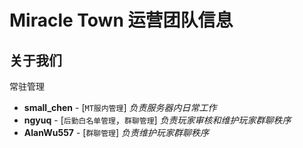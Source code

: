 # Miracle Town 运营团队信息

## **关于我们**
常驻管理 
- **small_chen** - [`MT服内管理`] *负责服务器内日常工作*
- **ngyuq** - [`后勤白名单管理`，`群聊管理`] *负责玩家审核和维护玩家群聊秩序*
- **AlanWu557** - [`群聊管理`] *负责维护玩家群聊秩序*
